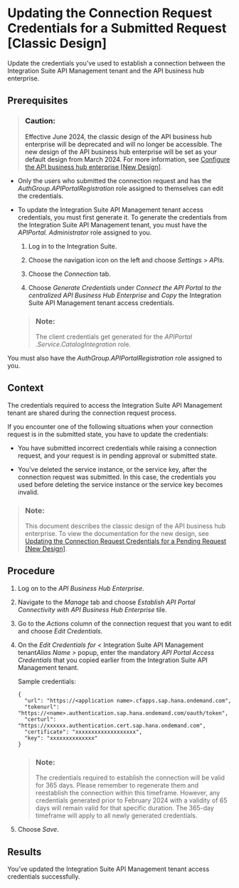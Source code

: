 <!-- loioeb84854e31d943b490af77cfb218ddbb -->

# Updating the Connection Request Credentials for a Submitted Request \[Classic Design\]

Update the credentials you've used to establish a connection between the Integration Suite API Management tenant and the API business hub enterprise.



<a name="loioeb84854e31d943b490af77cfb218ddbb__prereq_unb_5nc_tpb"/>

## Prerequisites

> ### Caution:  
> Effective June 2024, the classic design of the API business hub enterprise will be deprecated and will no longer be accessible. The new design of the API business hub enterprise will be set as your default design from March 2024. For more information, see [Configure the API business hub enterprise \[New Design\]](configure-the-api-business-hub-enterprise-new-design-54b4607.md).

-   Only the users who submitted the connection request and has the *AuthGroup.APIPortalRegistration* role assigned to themselves can edit the credentials.

-   To update the Integration Suite API Management tenant access credentials, you must first generate it. To generate the credentials from the Integration Suite API Management tenant, you must have the *APIPortal. Administrator* role assigned to you.

    1.  Log in to the Integration Suite.

    2.  Choose the navigation icon on the left and choose *Settings* \> *APIs*.

    3.  Choose the *Connection* tab.

    4.  Choose *Generate Credentials* under *Connect the API Portal to the centralized API Business Hub Enterprise* and *Copy* the Integration Suite API Management tenant access credentials.


    > ### Note:  
    > The client credentials get generated for the *APIPortal .Service.CatalogIntegration* role.


You must also have the *AuthGroup.APIPortalRegistration* role assigned to you.



## Context

The credentials required to access the Integration Suite API Management tenant are shared during the connection request process.

If you encounter one of the following situations when your connection request is in the submitted state, you have to update the credentials:

-   You have submitted incorrect credentials while raising a connection request, and your request is in pending approval or submitted state.

-   You've deleted the service instance, or the service key, after the connection request was submitted. In this case, the credentials you used before deleting the service instance or the service key becomes invalid.


> ### Note:  
> This document describes the classic design of the API business hub enterprise. To view the documentation for the new design, see [Updating the Connection Request Credentials for a Pending Request \[New Design\]](updating-the-connection-request-credentials-for-a-pending-request-new-design-dd37a7b.md).



## Procedure

1.  Log on to the *API Business Hub Enterprise*.

2.  Navigate to the *Manage* tab and choose *Establish API Portal Connectivity with API Business Hub Enterprise* tile.

3.  Go to the *Actions* column of the connection request that you want to edit and choose *Edit Credentials*.

4.  On the *Edit Credentials for <* Integration Suite API Management tenant*Alias Name \>* popup, enter the mandatory *API Portal Access Credentials* that you copied earlier from the Integration Suite API Management tenant.

    Sample credentials:

    ```
    {
      "url": "https://<application name>.cfapps.sap.hana.ondemand.com",
      "tokenurl": "https://<name>.authentication.sap.hana.ondemand.com/oauth/token",
      "certurl": "https://xxxxxx.authentication.cert.sap.hana.ondemand.com",
      "certificate": "xxxxxxxxxxxxxxxxxxx",
      "key": "xxxxxxxxxxxxxx"
    }
    ```

    > ### Note:  
    > The credentials required to establish the connection will be valid for 365 days. Please remember to regenerate them and reestablish the connection within this timeframe. However, any credentials generated prior to February 2024 with a validity of 65 days will remain valid for that specific duration. The 365-day timeframe will apply to all newly generated credentials.

5.  Choose *Save*.




<a name="loioeb84854e31d943b490af77cfb218ddbb__result_yk3_ng1_x4b"/>

## Results

You’ve updated the Integration Suite API Management tenant access credentials successfully.


